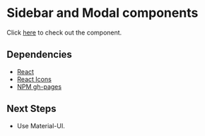 # Sidebar and Modal components

Click [here](https://ioannis-sporidis.github.io/rc-pagination/) to check out the component.

## Dependencies

- [React](https://reactjs.org/)
- [React Icons](https://react-icons.github.io/react-icons/)
- [NPM gh-pages](https://www.npmjs.com/package/gh-pages)

## Next Steps
- Use Material-UI.
